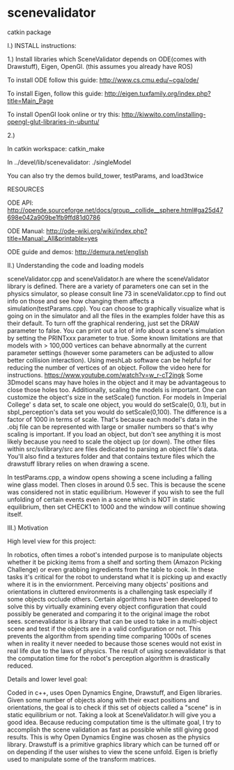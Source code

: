 # scenevalidator
catkin package


I.)  INSTALL instructions:

1.) Install libraries which SceneValidator depends on ODE(comes with Drawstuff), Eigen, OpenGl. (this assumes you already have ROS)

To install ODE follow this guide: http://www.cs.cmu.edu/~cga/ode/ 

To install Eigen, follow this guide: http://eigen.tuxfamily.org/index.php?title=Main_Page

To install OpenGl look online or try this: http://kiwwito.com/installing-opengl-glut-libraries-in-ubuntu/

2.) 

In catkin workspace:  catkin_make

In ../devel/lib/scenevalidator:  ./singleModel

You can also try the demos build_tower, testParams, and load3twice


RESOURCES

ODE API: http://opende.sourceforge.net/docs/group__collide__sphere.html#ga25d47698e042a909be1fb9ffd81d0786

ODE Manual: http://ode-wiki.org/wiki/index.php?title=Manual:_All&printable=yes

ODE guide and demos: http://demura.net/english


II.) Understanding the code and loading models

sceneValidator.cpp and sceneValidator.h are where the sceneValidator library is defined.  There are a variety of parameters one can set in the physics simulator, so please consult line 73 in sceneValidator.cpp to find out info on those and see how changing them affects a simulation(testParams.cpp). You can choose to graphically visualize what is going on in the simulator and all the files in the examples folder have this as their default.  To turn off the graphical rendering, just set the DRAW parameter to false.  You can print out a lot of info about a scene's simulation by setting the PRINTxxx parameter to true.  Some known limitations are that models with > 100,000 vertices can behave abnormally at the current parameter settings (however some parameters can be adjusted to allow better collision interaction).  Using meshLab software can be helpful for reducing the number of vertices of an object.  Follow the video here for instructions. https://www.youtube.com/watch?v=w_r-cT2jngk   Some 3Dmodel scans may have holes in the object and it may be advantageous to close those holes too. Additionally, scaling the models is important.  One can customize the object's size in the setScale() function.  For models in Imperial College' s data set, to scale one object, you would do setScale(0, 0.1), but in sbpl_perception's data set you would do setScale(0,100).  The difference is a factor of 1000 in terms of scale.  That's because each model's data in the .obj file can be represented with large or smaller numbers so that's why scaling is important.   If you load an object, but don't see anything it is most likely because you need to scale the object up (or down).  The other files within src/svlibrary/src are files dedicated to parsing an object file's data.  You'll also find a textures folder and that contains texture files which the drawstuff library relies on when drawing a scene.  

 In testParams.cpp, a window opens showing a scene including a falling wine glass model. Then closes in around 0.5 sec. This is because the scene was considered not in static equilibrium.  However if you wish to see the full unfolding of certain events even in a scene which is NOT in static equilibrium, then set CHECK1 to 1000 and the window will continue showing itself.  
 
 
III.) Motivation

High level view for this project:

In robotics, often times a robot's intended purpose is to manipulate objects whether it be picking items from a shelf and sorting them (Amazon Picking Challenge) or even grabbing ingredients from the table to cook. In these tasks it's critical for the robot to understand what it is picking up and exactly where it is in the enviornment. Perceiving many objects' positions and orientations in cluttered environments is a challenging task especially if some objects occlude others. Certain algorithms have been developed to solve this by virtually examining every object configuration that could possibly be generated and comparing it to the original image the robot sees. scenevalidator is a library that can be used to take in a multi-object scene and test if the objects are in a valid configuration or not. This prevents the algorithm from spending time comparing 1000s of scenes when in reality it never needed to because those scenes would not exist in real life due to the laws of physics. The result of using scenevalidator is that the computation time for the robot's perception algorithm is drastically reduced.

Details and lower level goal:

Coded in c++, uses Open Dynamics Engine, Drawstuff, and Eigen libraries. Given some number of objects along with their exact positions and orientations, the goal is to check if this set of objects called a "scene" is in static equilibrium or not. Taking a look at SceneValidator.h will give you a good idea. Because reducing computation time is the ultimate goal, I try to accomplish the scene validation as fast as possible while still giving good results. This is why Open Dynamics Engine was chosen as the physics library. Drawstuff is a primitive graphics library which can be turned off or on depending if the user wishes to view the scene unfold. Eigen is briefly used to manipulate some of the transform matrices.
